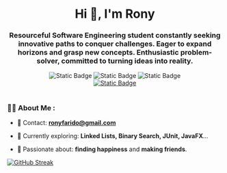 
<div id="header" align = "center">
    <h1 align="center">Hi 🤝, I'm Rony</h1>
    <h3 align="center">Resourceful Software Engineering student constantly seeking innovative
        paths to conquer challenges. Eager to expand horizons and grasp new concepts. Enthusiastic 
        problem-solver, committed to turning ideas into reality.</h3>
</div>

<div id="badges" align="center">
        <img alt="Static Badge" src="https://img.shields.io/badge/Innovative-gray">
        <img alt="Static Badge" src="https://img.shields.io/badge/Detail--Oriented-white">
        <img alt="Static Badge" src="https://img.shields.io/badge/Adaptable-gray"><br>
        <a href="www.linkedin.com/in/ronyoz">
            <img alt="Static Badge" src="https://img.shields.io/badge/LinkedIn-0E76A8">
        </a>
</div>

#
### 👨‍💻 About Me : 

- 💬 Contact: **ronyfarido@gmail.com**

- 🧠 Currently exploring: **Linked Lists, Binary Search, JUnit, JavaFX**...

- 🌱 Passionate about: **finding happiness** and **making friends**.

[![GitHub Streak](https://streak-stats.demolab.com?user=Rony7v7&theme=github-dark-blue&hide_border=true&border_radius=0&mode=weekly&card_width=1000&background=00000000)](https://git.io/streak-stats)
